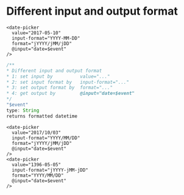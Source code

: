 # Different input and output format

```vue
<date-picker
  value="2017-05-10"
  input-format="YYYY-MM-DD"
  format="jYYYY/jMM/jDD"
  @input="date=$event"
/>
```
<ClientOnly>
  <date-picker
    value="2017-05-10"
    input-format="YYYY-MM-DD"
    format="jYYYY/jMM/jDD"
    @input="date=$event"
  />
</ClientOnly>

```js
/**
* Different input and output format
* 1: set input by          value="..."
* 2: set input format by   input-format="..."
* 3: set output format by  format="..."
* 4: get output by         @input="date=$event"
*/
"$event"
type: String
returns formatted datetime
```

```vue
<date-picker
  value="2017/10/03"
  input-format="YYYY/MM/DD"
  format="jYYYY/jMM/jDD"
  @input="date=$event"
/>
<date-picker
  value="1396-05-05"
  input-format="jYYYY-jMM-jDD"
  format="YYYY/MM/DD"
  @input="date=$event"
/>
```
